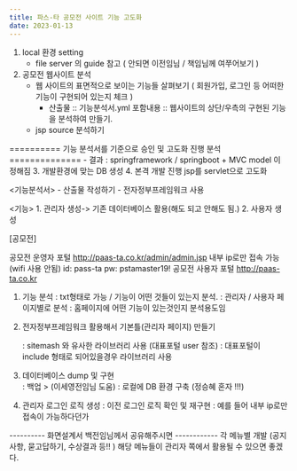 ```yaml
---
title: 파스-타 공모전 사이트 기능 고도화
date: 2023-01-13
---
```


1. local 환경 setting 
    - file server 의 guide 참고 ( 안되면 이전임님 / 책임님께 여쭈어보기 )
2. 공모전 웹사이트 분석
    - 웹 사이트의 표면적으로 보이는 기능들 살펴보기
    ( 회원가입, 로그인 등 어떠한 기능이 구현되어 있는지 체크 )
        + 산출물 :: 기능분석서.yml 
            포함내용 :: 웹사이트의 상단/우측의 구현된 기능을 분석하여 만들기.
    - jsp source 분석하기

========== 기능 분석서를 기준으로 승인 및 고도화 진행 분석 ==============
    - 결과 : springframework / springboot + MVC model 이 정해짐
3. 개발환경에 맞는 DB 생성
4. 본격 개발 진행
    jsp를 servlet으로 고도화



<기능분석서> 
    - 산출물 작성하기 
    - 전자정부프레임워크 사용
    
<기능>
    1. 관리자 생성-> 기존 데이터베이스 활용(해도 되고 안해도 됨.)
    2. 사용자 생성


[공모전]

공모전 운영자 포털
	http://paas-ta.co.kr/admin/admin.jsp 
	내부 ip로만 접속 가능 (wifi 사용 안됨)
	id: pass-ta
	pw: pstamaster19!
공모전 사용자 포털
	http://paas-ta.co.kr

1. 기능 분석 
	: txt형태로 가능 / 기능이 어떤 것들이 있는지 분석.
	: 관리자 / 사용자 페이지별로 분석 
	: 홈페이지에 어떤 기능이 있는것인지 분석용도임
	
2. 전자정부프레임워크 활용해서 기본틀(관리자 페이지) 만들기

	: sitemash 와 유사한 라이브러리 사용 (대표포털 user 참조)
	: 대표포털이 include 형태로 되어있을경우 라이브러리 사용

3. 데이터베이스 dump 및 구현  
	: 백업 > (이세영전임님 도움)
	: 로컬에 DB 환경 구축 (정승혜 혼자 !!!)

4. 관리자 로그인 로직 생성 
	: 이전 로그인 로직 확인 및 재구현 
	: 예를 들어 내부 ip로만 접속이 가능하다던가 

---------- 화면설계서 백전임님께서 공유해주시면 ------------
각 메뉴별 개발 (공지사항, 묻고답하기, 수상결과 등!! )
해당 메뉴들이 관리자 쪽에서 활용될 수 있으면 좋겠다.


